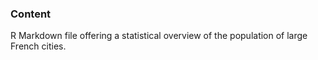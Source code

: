 ### Content

R Markdown file offering a statistical overview of the population of large French cities.
